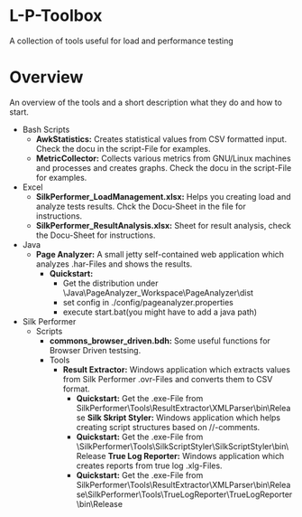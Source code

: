 # L-P-Toolbox
A collection of tools useful for load and performance testing

# Overview 
An overview of the tools and a short description what they do and how to start.
* Bash Scripts
  * **AwkStatistics:** Creates statistical values from CSV formatted input. Check the docu in the script-File for examples.
  * **MetricCollector:** Collects various metrics from GNU/Linux machines and processes and creates graphs. Check the docu in the script-File for examples.
* Excel
  * **SilkPerformer_LoadManagement.xlsx:** Helps you creating load and analyze tests results. Chck the Docu-Sheet in the file for instructions.
  * **SilkPerformer_ResultAnalysis.xlsx:** Sheet for result analysis, check the Docu-Sheet for instructions.
* Java
  * **Page Analyzer:** A small jetty self-contained web application which analyzes .har-Files and shows the results.
    * **Quickstart:** 
	  * Get the distribution under \Java\PageAnalyzer_Workspace\PageAnalyzer\dist
	  * set config in ./config/pageanalyzer.properties
	  * execute start.bat(you might have to add a java path)
* Silk Performer
  * Scripts
    * **commons_browser_driven.bdh:** Some useful functions for Browser Driven testsing. 
    * Tools
	  * **Result Extractor:** Windows application which extracts values from Silk Performer .ovr-Files and converts them to CSV format.
	    * **Quickstart:** Get the .exe-File from SilkPerformer\Tools\ResultExtractor\XMLParser\bin\Release
      **Silk Skript Styler:** Windows application which helps creating script structures based on //-comments.
	    * **Quickstart:** Get the .exe-File from \SilkPerformer\Tools\SilkScriptStyler\SilkScriptStyler\bin\Release
      **True Log Reporter:** Windows application which creates reports from true log .xlg-Files.
	    * **Quickstart:** Get the .exe-File from SilkPerformer\Tools\ResultExtractor\XMLParser\bin\Release\SilkPerformer\Tools\TrueLogReporter\TrueLogReporter\bin\Release
		
